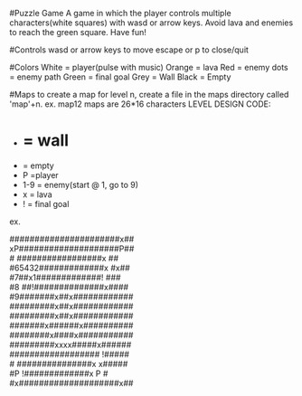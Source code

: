 #Puzzle Game
A game in which the player controls multiple characters(white squares) with wasd or arrow keys. Avoid lava and enemies to reach the green square. Have fun!

#Controls
wasd or arrow keys to move
escape or p to close/quit

#Colors
White = player(pulse with music)
Orange = lava
Red = enemy
  dots = enemy path
Green = final goal
Grey = Wall
Black = Empty


#Maps
to create a map for level n, create a file in the maps directory called 'map'+n. ex. map12
maps are 26*16 characters
 LEVEL DESIGN CODE:
   * # = wall
   *  = empty
   * P =player
   * 1-9 = enemy(start @ 1, go to 9)
   * x = lava
   * ! = final goal

ex. 
<p>
######################x##<br />
xP####################P##<br />
# #################x   ##<br />
#65432#############x #x##<br />
#7##x1#############!  ###<br />
#8 ##!##############x####<br />
#9#######x##x############<br />
#########x##x############<br />
#########x##x############<br />
#######x######x##########<br />
########x####x###########<br />
#########xxxx#####x######<br />
################## !#####<br />
# ###############x x#####<br />
#P !#############x    P #<br />
#x####################x##
  </p>
